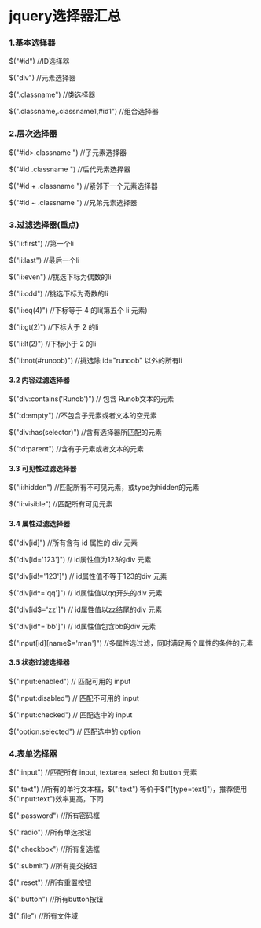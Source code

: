 # jquery选择器汇总

### 1.基本选择器

$("#id")            //ID选择器

$("div")            //元素选择器

$(".classname")     //类选择器

$(".classname,.classname1,#id1")     //组合选择器


### 2.层次选择器

 $("#id>.classname ")    //子元素选择器
 
$("#id .classname ")    //后代元素选择器

$("#id + .classname ")    //紧邻下一个元素选择器

$("#id ~ .classname ")    //兄弟元素选择器


### 3.过滤选择器(重点)

$("li:first")    //第一个li

$("li:last")     //最后一个li

$("li:even")     //挑选下标为偶数的li

$("li:odd")      //挑选下标为奇数的li

$("li:eq(4)")    //下标等于 4 的li(第五个 li 元素)

$("li:gt(2)")    //下标大于 2 的li

$("li:lt(2)")    //下标小于 2 的li

$("li:not(#runoob)") //挑选除 id="runoob" 以外的所有li


#### 3.2 内容过滤选择器

$("div:contains('Runob')")    // 包含 Runob文本的元素

$("td:empty")                 //不包含子元素或者文本的空元素

$("div:has(selector)")        //含有选择器所匹配的元素

$("td:parent")                //含有子元素或者文本的元素


#### 3.3 可见性过滤选择器

$("li:hidden")       //匹配所有不可见元素，或type为hidden的元素

$("li:visible")      //匹配所有可见元素


#### 3.4 属性过滤选择器

$("div[id]")        //所有含有 id 属性的 div 元素

$("div[id='123']")        // id属性值为123的div 元素

$("div[id!='123']")        // id属性值不等于123的div 元素

$("div[id^='qq']")        // id属性值以qq开头的div 元素

$("div[id$='zz']")        // id属性值以zz结尾的div 元素

$("div[id*='bb']")        // id属性值包含bb的div 元素

$("input[id][name$='man']") //多属性选过滤，同时满足两个属性的条件的元素


#### 3.5 状态过滤选择器

$("input:enabled")    // 匹配可用的 input

$("input:disabled")   // 匹配不可用的 input

$("input:checked")    // 匹配选中的 input

$("option:selected")  // 匹配选中的 option


### 4.表单选择器

$(":input")      //匹配所有 input, textarea, select 和 button 元素

$(":text")       //所有的单行文本框，$(":text") 等价于$("[type=text]")，推荐使用$("input:text")效率更高，下同

$(":password")   //所有密码框

$(":radio")      //所有单选按钮

$(":checkbox")   //所有复选框

$(":submit")     //所有提交按钮

$(":reset")      //所有重置按钮

$(":button")     //所有button按钮

$(":file")       //所有文件域

